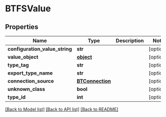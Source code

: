 # BTFSValue

## Properties
Name | Type | Description | Notes
------------ | ------------- | ------------- | -------------
**configuration_value_string** | **str** |  | [optional] 
**value_object** | [**object**](.md) |  | [optional] 
**type_tag** | **str** |  | [optional] 
**export_type_name** | **str** |  | [optional] 
**connection_source** | [**BTConnection**](BTConnection.md) |  | [optional] 
**unknown_class** | **bool** |  | [optional] 
**type_id** | **int** |  | [optional] 

[[Back to Model list]](../README.md#documentation-for-models) [[Back to API list]](../README.md#documentation-for-api-endpoints) [[Back to README]](../README.md)


